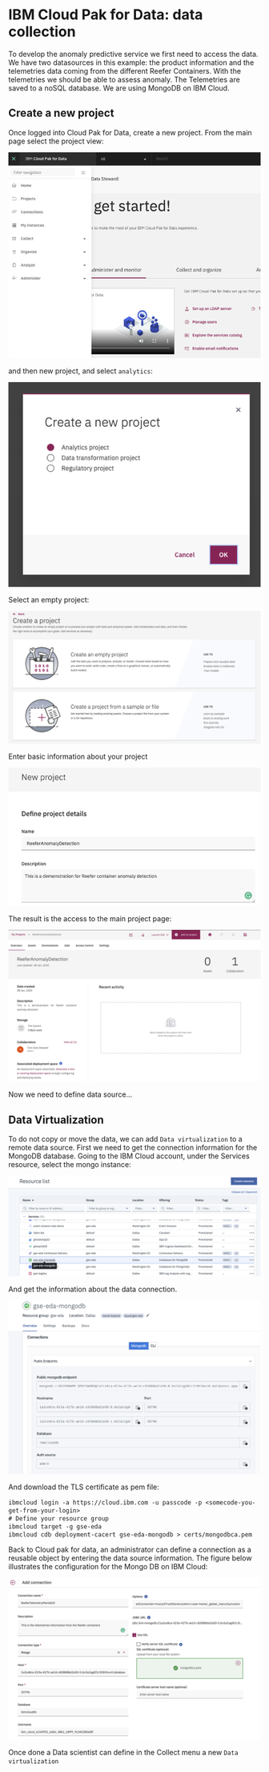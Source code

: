 # IBM Cloud Pak for Data: data collection

To develop the anomaly predictive service we first need to access the data. We have two datasources in this example: the product information and the telemetries data coming from the different Reefer Containers. With the telemetries we should be able to assess anomaly. The Telemetries are saved to a noSQL database. We are using MongoDB on IBM Cloud.


## Create a new project

Once logged into Cloud Pak for Data, create a new project. From the main page select the project view: 

![](images/create-project-0.png)

and then new project, and select `analytics`:

![](images/create-project-1.png)

Select an empty project: 

![](images/create-project-2.png)

Enter basic information about your project

![](images/create-project-3.png)

The result is the access to the main project page:

![](images/create-project-4.png)

Now we need to define data source...

## Data Virtualization

To do not copy or move the data, we can add `Data virtualization` to a remote data source. 
First we need to get the connection information for the MongoDB database. Going to the IBM Cloud account, under the Services resource, select the mongo instance:

![](images/ibm-cloud-res-mongo.png)

And get the information about the data connection.

![](images/mongo-connection.png)

And download the TLS certificate as pem file:

```shell
ibmcloud login -a https://cloud.ibm.com -u passcode -p <somecode-you-get-from-your-login>
# Define your resource group
ibmcloud target -g gse-eda
ibmcloud cdb deployment-cacert gse-eda-mongodb > certs/mongodbca.pem
```

Back to Cloud pak for data, an administrator can define a connection as a reusable object by entering the data source information. The figure below illustrates the configuration for the Mongo DB on IBM Cloud:

![](images/add-connection.png)

Once done a Data scientist can define in the Collect menu a new `Data virtualization`



